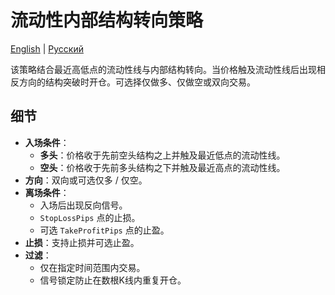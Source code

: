 # 流动性内部结构转向策略
[English](README.md) | [Русский](README_ru.md)

该策略结合最近高低点的流动性线与内部结构转向。当价格触及流动性线后出现相反方向的结构突破时开仓。可选择仅做多、仅做空或双向交易。

## 细节

- **入场条件**：
  - **多头**：价格收于先前空头结构之上并触及最近低点的流动性线。
  - **空头**：价格收于先前多头结构之下并触及最近高点的流动性线。
- **方向**：双向或可选仅多 / 仅空。
- **离场条件**：
  - 入场后出现反向信号。
  - `StopLossPips` 点的止损。
  - 可选 `TakeProfitPips` 点的止盈。
- **止损**：支持止损并可选止盈。
- **过滤**：
  - 仅在指定时间范围内交易。
  - 信号锁定防止在数根K线内重复开仓。
